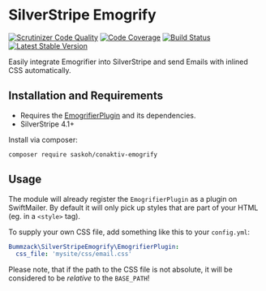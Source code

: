 # SilverStripe Emogrify

[![Scrutinizer Code Quality](https://scrutinizer-ci.com/g/bummzack/silverstripe-emogrify/badges/quality-score.png?b=master)](https://scrutinizer-ci.com/g/bummzack/silverstripe-emogrify/?branch=master)
[![Code Coverage](https://codecov.io/gh/bummzack/silverstripe-emogrify/branch/master/graph/badge.svg)](https://codecov.io/gh/bummzack/silverstripe-emogrify)
[![Build Status](https://travis-ci.org/bummzack/silverstripe-emogrify.svg?branch=master)](https://travis-ci.org/bummzack/silverstripe-emogrify)
[![Latest Stable Version](https://poser.pugx.org/bummzack/silverstripe-emogrify/v/stable)](https://packagist.org/packages/bummzack/silverstripe-emogrify)

Easily integrate Emogrifier into SilverStripe and send Emails with inlined CSS automatically.

## Installation and Requirements

 - Requires the [EmogrifierPlugin](https://github.com/bummzack/swiftmailer-emogrifyplugin) and its dependencies.
 - SilverStripe 4.1+

Install via composer:

    composer require saskoh/conaktiv-emogrify
    
## Usage

The module will already register the `EmogrifierPlugin` as a plugin on SwiftMailer. By default it will only pick up 
styles that are part of your HTML (eg. in a `<style>` tag).

To supply your own CSS file, add something like this to your `config.yml`:

```yml
Bummzack\SilverStripeEmogrify\EmogrifierPlugin:
  css_file: 'mysite/css/email.css'
```

Please note, that if the path to the CSS file is not absolute, 
it will be considered to be *relative* to the `BASE_PATH`!

